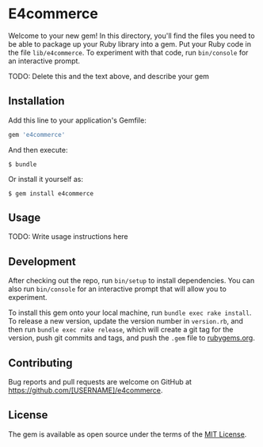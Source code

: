 # E4commerce

Welcome to your new gem! In this directory, you'll find the files you need to be able to package up your Ruby library into a gem. Put your Ruby code in the file `lib/e4commerce`. To experiment with that code, run `bin/console` for an interactive prompt.

TODO: Delete this and the text above, and describe your gem

## Installation

Add this line to your application's Gemfile:

```ruby
gem 'e4commerce'
```

And then execute:

    $ bundle

Or install it yourself as:

    $ gem install e4commerce

## Usage

TODO: Write usage instructions here

## Development

After checking out the repo, run `bin/setup` to install dependencies. You can also run `bin/console` for an interactive prompt that will allow you to experiment.

To install this gem onto your local machine, run `bundle exec rake install`. To release a new version, update the version number in `version.rb`, and then run `bundle exec rake release`, which will create a git tag for the version, push git commits and tags, and push the `.gem` file to [rubygems.org](https://rubygems.org).

## Contributing

Bug reports and pull requests are welcome on GitHub at https://github.com/[USERNAME]/e4commerce.


## License

The gem is available as open source under the terms of the [MIT License](http://opensource.org/licenses/MIT).


